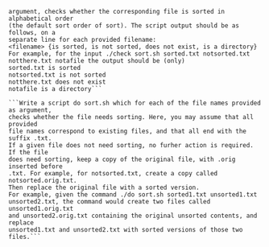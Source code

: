 ```Write a script check sort.sh which for each of the file names provided as
argument, checks whether the corresponding file is sorted in alphabetical order
(the default sort order of sort). The script output should be as follows, on a
separate line for each provided filename:
<filename> {is sorted, is not sorted, does not exist, is a directory}
For example, for the input ./check sort.sh sorted.txt notsorted.txt
notthere.txt notafile the output should be (only)
sorted.txt is sorted
notsorted.txt is not sorted
notthere.txt does not exist
notafile is a directory```

```Write a script do sort.sh which for each of the file names provided as argument,
checks whether the file needs sorting. Here, you may assume that all provided
file names correspond to existing files, and that all end with the suffix .txt.
If a given file does not need sorting, no furher action is required. If the file
does need sorting, keep a copy of the original file, with .orig inserted before
.txt. For example, for notsorted.txt, create a copy called notsorted.orig.txt.
Then replace the original file with a sorted version.
For example, given the command ./do sort.sh sorted1.txt unsorted1.txt
unsorted2.txt, the command would create two files called unsorted1.orig.txt
and unsorted2.orig.txt containing the original unsorted contents, and replace
unsorted1.txt and unsorted2.txt with sorted versions of those two files.```
